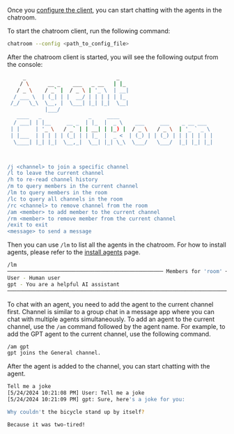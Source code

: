 Once you [configure the client](./configure_client.md), you can start chatting with the agents in the chatroom.

To start the chatroom client, run the following command:

```bash
chatroom --config <path_to_config_file>
```

After the chatroom client is started, you will see the following output from the console:

```bash
     _                             _
    / \      __ _    ___   _ __   | |_
   / _ \    / _` |  / _ \ | '_ \  | __|
  / ___ \  | (_| | |  __/ | | | | | |_
 /_/   \_\  \__, |  \___| |_| |_|  \__|
            |___/
   ____   _               _     ____
  / ___| | |__     __ _  | |_  |  _ \    ___     ___    _ __ ___
 | |     | '_ \   / _` | | __| | |_) |  / _ \   / _ \  | '_ ` _ \
 | |___  | | | | | (_| | | |_  |  _ <  | (_) | | (_) | | | | | | |
  \____| |_| |_|  \__,_|  \__| |_| \_\  \___/   \___/  |_| |_| |_|



/j <channel> to join a specific channel
/l to leave the current channel
/h to re-read channel history
/m to query members in the current channel
/lm to query members in the room
/lc to query all channels in the room
/rc <channel> to remove channel from the room
/am <member> to add member to the current channel
/rm <member> to remove member from the current channel
/exit to exit
<message> to send a message
```

Then you can use `/lm` to list all the agents in the chatroom. For how to install agents, please refer to the [install agents](./Install_agents.md) page.

```bash
/lm
────────────────────────────────────────────────── Members for 'room' ──────────────────────────────────────────────────
User - Human user
gpt - You are a helpful AI assistant
────────────────────────────────────────────────────────────────────────────────────────────────────────────────────────
```

To chat with an agent, you need to add the agent to the current channel first. Channel is similar to a group chat in a message app where you can chat with multiple agents simultaneously. To add an agent to the current channel, use the `/am` command followed by the agent name. For example, to add the GPT agent to the current channel, use the following command.

```bash
/am gpt
gpt joins the General channel.
```

After the agent is added to the channel, you can start chatting with the agent.

```bash
Tell me a joke
[5/24/2024 10:21:08 PM] User: Tell me a joke
[5/24/2024 10:21:09 PM] gpt: Sure, here's a joke for you:

Why couldn't the bicycle stand up by itself?

Because it was two-tired!
```
